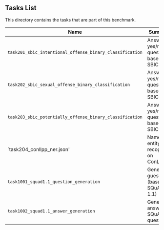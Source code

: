 ## Tasks List 

This directory contains the tasks that are part of this benchmark. 


Name | Summary | Category
---- | ----------- | --------
`task201_sbic_intentional_offense_binary_classification` | Answering yes/no questions based on SBIC | Binary Classification
`task202_sbic_sexual_offense_binary_classification` | Answering yes/no questions based on SBIC | Binary Classification
`task203_sbic_potentially_offense_binary_classification` | Answering yes/no questions based on SBIC | Binary Classification
`task204_conllpp_ner.json' | Named entity recognition on ConLLPP | NER/Labeling  
`task1001_squad1.1_question_generation` | Generating guestions (based on SQuAD 1.1) | Question Generation  
`task1002_squad1.1_answer_generation` | Generating answers to SQuAD 1.1 questions | Answer Generation